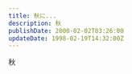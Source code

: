 ```yaml
---
title: 秋に...
description: 秋
publishDate: 2000-02-02T03:26:00
updateDate: 1998-02-19T14:32:00Z
---
```

秋
